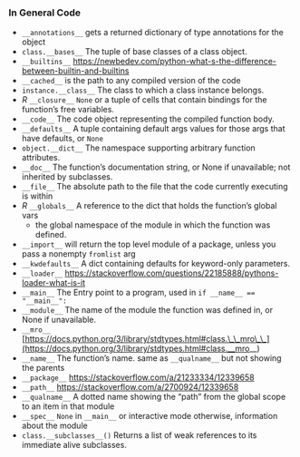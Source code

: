 

### In General Code

- `__annotations__` gets a returned dictionary of type annotations for the object
- `class.__bases__` The tuple of base classes of a class object.
- `__builtins__` <https://newbedev.com/python-what-s-the-difference-between-builtin-and-builtins>
- `__cached__`  is the path to any compiled version of the code
- `instance.__class__` The class to which a class instance belongs.
- _R_ `__closure__` `None` or a tuple of cells that contain bindings for the function’s free variables.
- `__code__` The code object representing the compiled function body.
- `__defaults__` A tuple containing default args values for those args that have defaults, or `None`
- `object.__dict__` The namespace supporting arbitrary function attributes.
- `__doc__` The function’s documentation string, or None if unavailable; not inherited by subclasses.
- `__file__` The absolute path to the file that the code currently executing is within
- _R_ `__globals__` A reference to the dict that holds the function’s global vars 
  - the global namespace of the module in which the function was defined.
- `__import__` will return the top level module of a package, unless you pass a nonempty `fromlist` arg
- `__kwdefaults__` A dict containing defaults for keyword-only parameters.
- `__loader__` <https://stackoverflow.com/questions/22185888/pythons-loader-what-is-it>
- `__main__` The Entry point to a program, used in `if __name__ == "__main__":`
- `__module__` The name of the module the function was defined in, or None if unavailable.
- `__mro__` [https://docs.python.org/3/library/stdtypes.html#class.\_\_mro\_\_](https://docs.python.org/3/library/stdtypes.html#class.__mro__)
- `__name__` The function’s name. same as `__qualname__` but not showing the parents
- `__package__` <https://stackoverflow.com/a/21233334/12339658>
- `__path__` <https://stackoverflow.com/a/2700924/12339658>
- `__qualname__` A dotted name showing the “path” from the global scope to an item in that module
- `__spec__` `None` in `__main__` or interactive mode otherwise, information about the module
- `class.__subclasses__()` Returns a list of weak references to its immediate alive subclasses.
